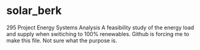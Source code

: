 # solar_berk
295 Project Energy Systems Analysis 
A feasibility study of the energy load and supply when switiching to 100% renewables. 
Github is forcing me to make this file. Not sure what the purpose is. 
